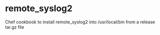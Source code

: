 remote_syslog2
==============

Chef cookbook to install remote_syslog2 into /usr/local/bin from a release tar.gz file
